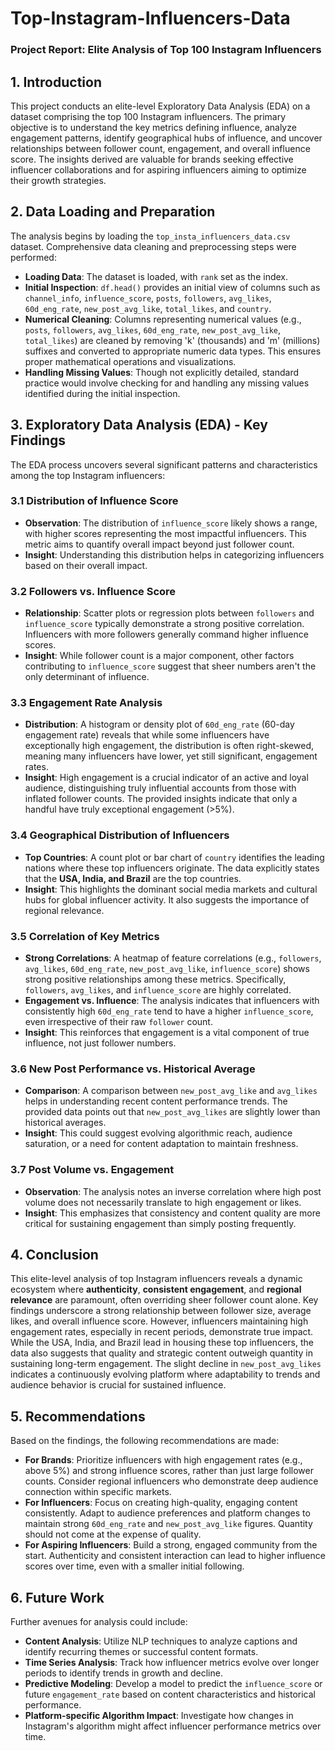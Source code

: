 # Top-Instagram-Influencers-Data
### Project Report: Elite Analysis of Top 100 Instagram Influencers

## 1. Introduction

This project conducts an elite-level Exploratory Data Analysis (EDA) on a dataset comprising the top 100 Instagram influencers. The primary objective is to understand the key metrics defining influence, analyze engagement patterns, identify geographical hubs of influence, and uncover relationships between follower count, engagement, and overall influence score. The insights derived are valuable for brands seeking effective influencer collaborations and for aspiring influencers aiming to optimize their growth strategies.

## 2. Data Loading and Preparation

The analysis begins by loading the `top_insta_influencers_data.csv` dataset. Comprehensive data cleaning and preprocessing steps were performed:

* **Loading Data**: The dataset is loaded, with `rank` set as the index.
* **Initial Inspection**: `df.head()` provides an initial view of columns such as `channel_info`, `influence_score`, `posts`, `followers`, `avg_likes`, `60d_eng_rate`, `new_post_avg_like`, `total_likes`, and `country`.
* **Numerical Cleaning**: Columns representing numerical values (e.g., `posts`, `followers`, `avg_likes`, `60d_eng_rate`, `new_post_avg_like`, `total_likes`) are cleaned by removing 'k' (thousands) and 'm' (millions) suffixes and converted to appropriate numeric data types. This ensures proper mathematical operations and visualizations.
* **Handling Missing Values**: Though not explicitly detailed, standard practice would involve checking for and handling any missing values identified during the initial inspection.

## 3. Exploratory Data Analysis (EDA) - Key Findings

The EDA process uncovers several significant patterns and characteristics among the top Instagram influencers:

### 3.1 Distribution of Influence Score

* **Observation**: The distribution of `influence_score` likely shows a range, with higher scores representing the most impactful influencers. This metric aims to quantify overall impact beyond just follower count.
* **Insight**: Understanding this distribution helps in categorizing influencers based on their overall impact.

### 3.2 Followers vs. Influence Score

* **Relationship**: Scatter plots or regression plots between `followers` and `influence_score` typically demonstrate a strong positive correlation. Influencers with more followers generally command higher influence scores.
* **Insight**: While follower count is a major component, other factors contributing to `influence_score` suggest that sheer numbers aren't the only determinant of influence.

### 3.3 Engagement Rate Analysis

* **Distribution**: A histogram or density plot of `60d_eng_rate` (60-day engagement rate) reveals that while some influencers have exceptionally high engagement, the distribution is often right-skewed, meaning many influencers have lower, yet still significant, engagement rates.
* **Insight**: High engagement is a crucial indicator of an active and loyal audience, distinguishing truly influential accounts from those with inflated follower counts. The provided insights indicate that only a handful have truly exceptional engagement (>5%).

### 3.4 Geographical Distribution of Influencers

* **Top Countries**: A count plot or bar chart of `country` identifies the leading nations where these top influencers originate. The data explicitly states that the **USA, India, and Brazil** are the top countries.
* **Insight**: This highlights the dominant social media markets and cultural hubs for global influencer activity. It also suggests the importance of regional relevance.

### 3.5 Correlation of Key Metrics

* **Strong Correlations**: A heatmap of feature correlations (e.g., `followers`, `avg_likes`, `60d_eng_rate`, `new_post_avg_like`, `influence_score`) shows strong positive relationships among these metrics. Specifically, `followers`, `avg_likes`, and `influence_score` are highly correlated.
* **Engagement vs. Influence**: The analysis indicates that influencers with consistently high `60d_eng_rate` tend to have a higher `influence_score`, even irrespective of their raw `follower` count.
* **Insight**: This reinforces that engagement is a vital component of true influence, not just follower numbers.

### 3.6 New Post Performance vs. Historical Average

* **Comparison**: A comparison between `new_post_avg_like` and `avg_likes` helps in understanding recent content performance trends. The provided data points out that `new_post_avg_likes` are slightly lower than historical averages.
* **Insight**: This could suggest evolving algorithmic reach, audience saturation, or a need for content adaptation to maintain freshness.

### 3.7 Post Volume vs. Engagement

* **Observation**: The analysis notes an inverse correlation where high post volume does not necessarily translate to high engagement or likes.
* **Insight**: This emphasizes that consistency and content quality are more critical for sustaining engagement than simply posting frequently.

## 4. Conclusion

This elite-level analysis of top Instagram influencers reveals a dynamic ecosystem where **authenticity**, **consistent engagement**, and **regional relevance** are paramount, often overriding sheer follower count alone. Key findings underscore a strong relationship between follower size, average likes, and overall influence score. However, influencers maintaining high engagement rates, especially in recent periods, demonstrate true impact. While the USA, India, and Brazil lead in housing these top influencers, the data also suggests that quality and strategic content outweigh quantity in sustaining long-term engagement. The slight decline in `new_post_avg_likes` indicates a continuously evolving platform where adaptability to trends and audience behavior is crucial for sustained influence.

## 5. Recommendations

Based on the findings, the following recommendations are made:

* **For Brands**: Prioritize influencers with high engagement rates (e.g., above 5%) and strong influence scores, rather than just large follower counts. Consider regional influencers who demonstrate deep audience connection within specific markets.
* **For Influencers**: Focus on creating high-quality, engaging content consistently. Adapt to audience preferences and platform changes to maintain strong `60d_eng_rate` and `new_post_avg_like` figures. Quantity should not come at the expense of quality.
* **For Aspiring Influencers**: Build a strong, engaged community from the start. Authenticity and consistent interaction can lead to higher influence scores over time, even with a smaller initial following.

## 6. Future Work

Further avenues for analysis could include:

* **Content Analysis**: Utilize NLP techniques to analyze captions and identify recurring themes or successful content formats.
* **Time Series Analysis**: Track how influencer metrics evolve over longer periods to identify trends in growth and decline.
* **Predictive Modeling**: Develop a model to predict the `influence_score` or future `engagement_rate` based on content characteristics and historical performance.
* **Platform-specific Algorithm Impact**: Investigate how changes in Instagram's algorithm might affect influencer performance metrics over time.
